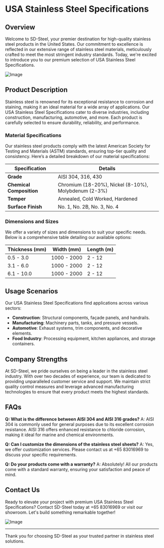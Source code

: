 # USA Stainless Steel Specifications

## Overview
Welcome to SD-Steel, your premier destination for high-quality stainless steel products in the United States. Our commitment to excellence is reflected in our extensive range of stainless steel materials, meticulously crafted to meet the most stringent industry standards. Today, we're excited to introduce you to our premium selection of USA Stainless Steel Specifications.

![Image](https://github.com/user-attachments/assets/2567258e-e124-4816-932d-1809bd27ef0b)

## Product Description
Stainless steel is renowned for its exceptional resistance to corrosion and staining, making it an ideal material for a wide array of applications. Our USA Stainless Steel Specifications cater to diverse industries, including construction, manufacturing, automotive, and more. Each product is carefully selected to ensure durability, reliability, and performance.

### Material Specifications
Our stainless steel products comply with the latest American Society for Testing and Materials (ASTM) standards, ensuring top-tier quality and consistency. Here’s a detailed breakdown of our material specifications:

| **Specification** | **Details** |
|-------------------|-------------|
| **Grade**         | AISI 304, 316, 430 |
| **Chemical Composition** | Chromium (18-20%), Nickel (8-10%), Molybdenum (2-3%) |
| **Temper**        | Annealed, Cold Worked, Hardened |
| **Surface Finish** | No. 1, No. 2B, No. 3, No. 4 |

### Dimensions and Sizes
We offer a variety of sizes and dimensions to suit your specific needs. Below is a comprehensive table detailing our available options:

| **Thickness (mm)** | **Width (mm)** | **Length (m)** |
|--------------------|----------------|----------------|
| 0.5 - 3.0          | 1000 - 2000    | 2 - 12         |
| 3.1 - 6.0          | 1000 - 2000    | 2 - 12         |
| 6.1 - 10.0         | 1000 - 2000    | 2 - 12         |

## Usage Scenarios
Our USA Stainless Steel Specifications find applications across various sectors:

- **Construction**: Structural components, façade panels, and handrails.
- **Manufacturing**: Machinery parts, tanks, and pressure vessels.
- **Automotive**: Exhaust systems, trim components, and decorative elements.
- **Food Industry**: Processing equipment, kitchen appliances, and storage containers.

## Company Strengths
At SD-Steel, we pride ourselves on being a leader in the stainless steel industry. With over two decades of experience, our team is dedicated to providing unparalleled customer service and support. We maintain strict quality control measures and leverage advanced manufacturing technologies to ensure that every product meets the highest standards.

## FAQs
**Q: What is the difference between AISI 304 and AISI 316 grades?**
A: AISI 304 is commonly used for general purposes due to its excellent corrosion resistance. AISI 316 offers enhanced resistance to chloride corrosion, making it ideal for marine and chemical environments.

**Q: Can I customize the dimensions of the stainless steel sheets?**
A: Yes, we offer customization services. Please contact us at +65 83016969 to discuss your specific requirements.

**Q: Do your products come with a warranty?**
A: Absolutely! All our products come with a standard warranty, ensuring your satisfaction and peace of mind.

## Contact Us
Ready to elevate your project with premium USA Stainless Steel Specifications? Contact SD-Steel today at +65 83016969 or visit our showroom. Let's build something remarkable together!

![Image](https://github.com/user-attachments/assets/2567258e-e124-4816-932d-1809bd27ef0b)

---

Thank you for choosing SD-Steel as your trusted partner in stainless steel solutions.